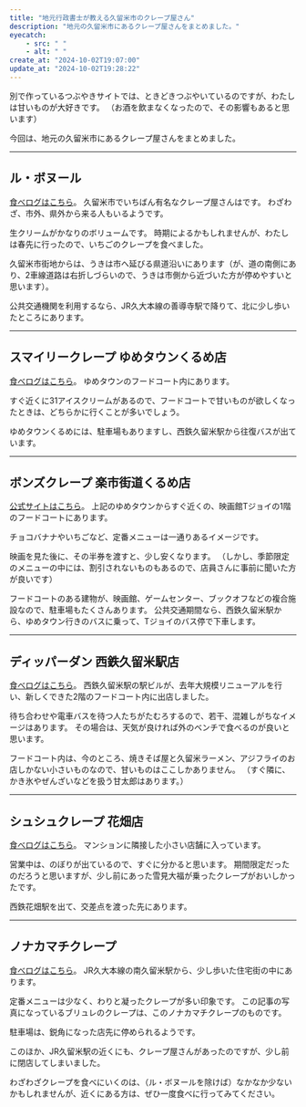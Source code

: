 ```yaml
---
title: "地元行政書士が教える久留米市のクレープ屋さん"
description: "地元の久留米市にあるクレープ屋さんをまとめました。"
eyecatch: 
    - src: " "
    - alt: " "
create_at: "2024-10-02T19:07:00"
update_at: "2024-10-02T19:28:22"
---
```


別で作っているつぶやきサイトでは、ときどきつぶやいているのですが、わたしは甘いものが大好きです。
（お酒を飲まなくなったので、その影響もあると思います）

今回は、地元の久留米市にあるクレープ屋さんをまとめました。

---

## ル・ボヌール

[食べログはこちら](https://tabelog.com/fukuoka/A4008/A400801/40025556/)。
久留米市でいちばん有名なクレープ屋さんはです。
わざわざ、市外、県外から来る人もいるようです。

生クリームがかなりのボリュームです。
時期によるかもしれませんが、わたしは春先に行ったので、いちごのクレープを食べました。

久留米市街地からは、うきは市へ延びる県道沿いにあります（が、道の南側にあり、2車線道路は右折しづらいので、うきは市側から近づいた方が停めやすいと思います）。

公共交通機関を利用するなら、JR久大本線の善導寺駅で降りて、北に少し歩いたところにあります。

---

## スマイリークレープ ゆめタウンくるめ店

[食べログはこちら](https://tabelog.com/fukuoka/A4008/A400801/40066101/)。
ゆめタウンのフードコート内にあります。

すぐ近くに31アイスクリームがあるので、フードコートで甘いものが欲しくなったときは、どちらかに行くことが多いでしょう。

ゆめタウンくるめには、駐車場もありますし、西鉄久留米駅から往復バスが出ています。

---

## ボンズクレープ 楽市街道くるめ店

[公式サイトはこちら](https://bonscrepe.com/store/kurume/)。
上記のゆめタウンからすぐ近くの、映画館Tジョイの1階のフードコートにあります。

チョコバナナやいちごなど、定番メニューは一通りあるイメージです。

映画を見た後に、その半券を渡すと、少し安くなります。
（しかし、季節限定のメニューの中には、割引されないものもあるので、店員さんに事前に聞いた方が良いです）

フードコートのある建物が、映画館、ゲームセンター、ブックオフなどの複合施設なので、駐車場もたくさんあります。
公共交通期間なら、西鉄久留米駅から、ゆめタウン行きのバスに乗って、Tジョイのバス停で下車します。

---

## ディッパーダン 西鉄久留米駅店

[食べログはこちら](https://tabelog.com/fukuoka/A4008/A400801/40068317/)。
西鉄久留米駅の駅ビルが、去年大規模リニューアルを行い、新しくできた2階のフードコート内に出店しました。

待ち合わせや電車バスを待つ人たちがたむろするので、若干、混雑しがちなイメージはあります。
その場合は、天気が良ければ外のベンチで食べるのが良いと思います。

フードコート内は、今のところ、焼きそば屋と久留米ラーメン、アジフライのお店しかない小さいものなので、甘いものはここしかありません。
（すぐ隣に、かき氷やぜんざいなどを扱う甘太郎はあります。）

---

## シュシュクレープ 花畑店

[食べログはこちら](https://tabelog.com/fukuoka/A4008/A400801/40028755/)。
マンションに隣接した小さい店舗に入っています。

営業中は、のぼりが出ているので、すぐに分かると思います。
期間限定だったのだろうと思いますが、少し前にあった雪見大福が乗ったクレープがおいしかったです。

西鉄花畑駅を出て、交差点を渡った先にあります。

---

## ノナカマチクレープ

[食べログはこちら](https://tabelog.com/fukuoka/A4008/A400801/40062152/)。
JR久大本線の南久留米駅から、少し歩いた住宅街の中にあります。

定番メニューは少なく、わりと凝ったクレープが多い印象です。
この記事の写真になっているブリュレのクレープは、このノナカマチクレープのものです。

駐車場は、鋭角になった店先に停められるようです。

このほか、JR久留米駅の近くにも、クレープ屋さんがあったのですが、少し前に閉店してしまいました。

わざわざクレープを食べにいくのは、（ル・ボヌールを除けば）なかなか少ないかもしれませんが、近くにある方は、ぜひ一度食べに行ってみてください。

